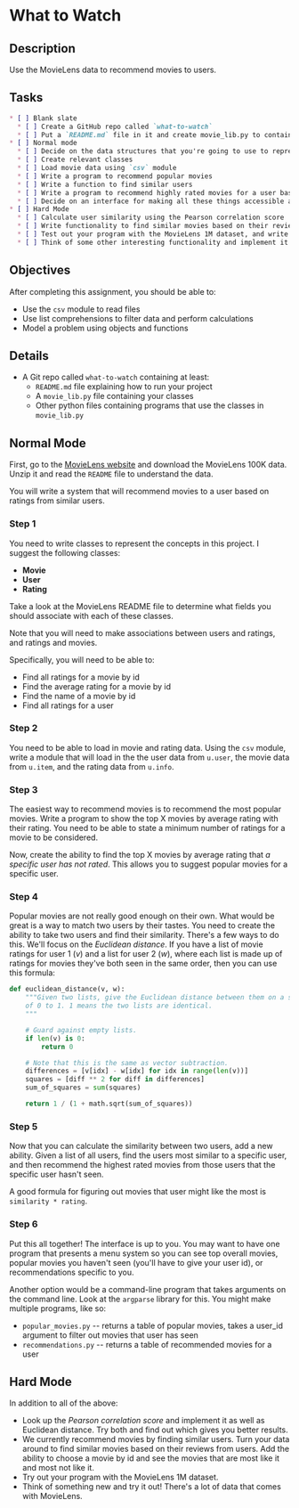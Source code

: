 # What to Watch

## Description

Use the MovieLens data to recommend movies to users.

## Tasks

```markdown
* [ ] Blank slate
  * [ ] Create a GitHub repo called `what-to-watch`
  * [ ] Put a `README.md` file in it and create movie_lib.py to contain your classes
* [ ] Normal mode
  * [ ] Decide on the data structures that you're going to use to represent the information you'll need for this project
  * [ ] Create relevant classes
  * [ ] Load movie data using `csv` module
  * [ ] Write a program to recommend popular movies
  * [ ] Write a function to find similar users
  * [ ] Write a program to recommend highly rated movies for a user based on similar users' favorites
  * [ ] Decide on an interface for making all these things accessible and write it
* [ ] Hard Mode
  * [ ] Calculate user similarity using the Pearson correlation score
  * [ ] Write functionality to find similar movies based on their reviews from users
  * [ ] Test out your program with the MovieLens 1M dataset, and write any notes about it in the README
  * [ ] Think of some other interesting functionality and implement it!
```

## Objectives

After completing this assignment, you should be able to:

* Use the `csv` module to read files
* Use list comprehensions to filter data and perform calculations
* Model a problem using objects and functions

## Details

* A Git repo called `what-to-watch` containing at least:
  * `README.md` file explaining how to run your project
  * A `movie_lib.py` file containing your classes
  * Other python files containing programs that use the classes in `movie_lib.py`

## Normal Mode

First, go to the [MovieLens website](http://grouplens.org/datasets/movielens/)
and download the MovieLens 100K data. Unzip it and read the `README` file
to understand the data.

You will write a system that will recommend movies to a user based on
ratings from similar users.

### Step 1

You need to write classes to represent the concepts in this project. I
suggest the following classes:

* **Movie**
* **User**
* **Rating**

Take a look at the MovieLens README file to determine what fields you should
associate with each of these classes.

Note that you will need to make associations between users and ratings, and ratings and movies.

Specifically, you will need to be able to:

* Find all ratings for a movie by id
* Find the average rating for a movie by id
* Find the name of a movie by id
* Find all ratings for a user

### Step 2

You need to be able to load in movie and rating data. Using the `csv` module,
write a module that will load in the the user data from `u.user`, the movie
data from `u.item`, and the rating data from `u.info`.

### Step 3

The easiest way to recommend movies is to recommend the most popular movies.
Write a program to show the top X movies by average rating with their rating.
You need to be able to state a minimum number of ratings for a movie to be
considered.

Now, create the ability to find the top X movies by average rating that _a
specific user has not rated_. This allows you to suggest popular movies for
a specific user.

### Step 4

Popular movies are not really good enough on their own. What would be great
is a way to match two users by their tastes. You need to create the ability
to take two users and find their similarity. There's a few ways to do this.
We'll focus on the _Euclidean distance_. If you have a list of movie
ratings for user 1 (_v_) and a list for user 2 (_w_), where each list
is made up of ratings for movies they've both seen in the same order, then
you can use this formula:

```python
def euclidean_distance(v, w):
    """Given two lists, give the Euclidean distance between them on a scale
    of 0 to 1. 1 means the two lists are identical.
    """

    # Guard against empty lists.
    if len(v) is 0:
        return 0

    # Note that this is the same as vector subtraction.
    differences = [v[idx] - w[idx] for idx in range(len(v))]
    squares = [diff ** 2 for diff in differences]
    sum_of_squares = sum(squares)

    return 1 / (1 + math.sqrt(sum_of_squares))
```

### Step 5

Now that you can calculate the similarity between two users, add a new
ability. Given a list of all users, find the users most similar to a
specific user, and then recommend the highest rated movies from those
users that the specific user hasn't seen.

A good formula for figuring out movies that user might like the most
is `similarity * rating`.

### Step 6

Put this all together! The interface is up to you. You may want to
have one program that presents a menu system so you can see top
overall movies, popular movies you haven't seen (you'll have to give
your user id), or recommendations specific to you.

Another option would be a command-line program that takes arguments
on the command line. Look at the `argparse` library for this. You might
make multiple programs, like so:

* `popular_movies.py` -- returns a table of popular movies, takes a user_id
   argument to filter out movies that user has seen
* `recommendations.py` -- returns a table of recommended movies for a user

## Hard Mode

In addition to all of the above:

* Look up the _Pearson correlation score_ and implement it as well as
Euclidean distance. Try both and find out which gives you better results.
* We currently recommend movies by finding similar users. Turn your data around
to find similar movies based on their reviews from users. Add the ability to
choose a movie by id and see the movies that are most like it and most not like
it.
* Try out your program with the MovieLens 1M dataset.
* Think of something new and try it out! There's a lot of data that comes with
MovieLens.
